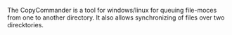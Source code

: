 The CopyCommander is a tool for windows/linux for queuing file-moces from one to another directory.
It also allows synchronizing of files over two direcktories.
